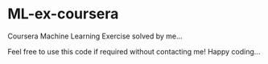 # ML-ex-coursera
Coursera Machine Learning Exercise solved by me...

Feel free to use this code if required without contacting me!
Happy coding...
